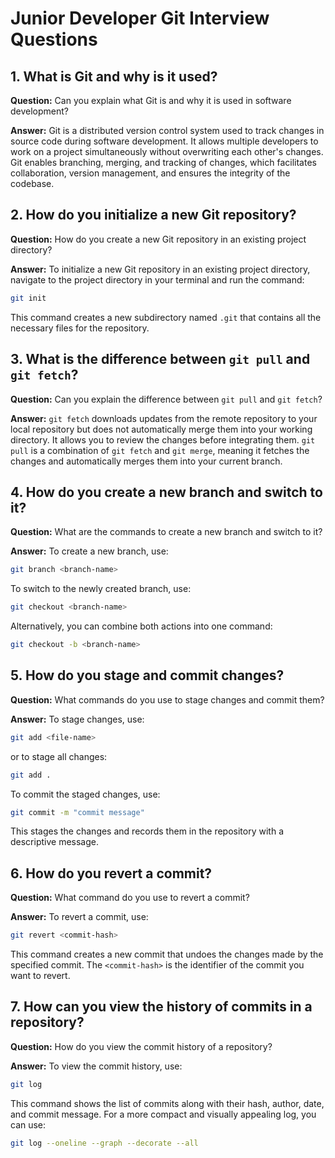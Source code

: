 

# Junior Developer Git Interview Questions

## 1. What is Git and why is it used?
**Question:** Can you explain what Git is and why it is used in software development?

**Answer:** Git is a distributed version control system used to track changes in source code during software development. It allows multiple developers to work on a project simultaneously without overwriting each other's changes. Git enables branching, merging, and tracking of changes, which facilitates collaboration, version management, and ensures the integrity of the codebase.

## 2. How do you initialize a new Git repository?
**Question:** How do you create a new Git repository in an existing project directory?

**Answer:** To initialize a new Git repository in an existing project directory, navigate to the project directory in your terminal and run the command:
```sh
git init
```
This command creates a new subdirectory named `.git` that contains all the necessary files for the repository.

## 3. What is the difference between `git pull` and `git fetch`?
**Question:** Can you explain the difference between `git pull` and `git fetch`?

**Answer:** `git fetch` downloads updates from the remote repository to your local repository but does not automatically merge them into your working directory. It allows you to review the changes before integrating them. `git pull` is a combination of `git fetch` and `git merge`, meaning it fetches the changes and automatically merges them into your current branch.

## 4. How do you create a new branch and switch to it?
**Question:** What are the commands to create a new branch and switch to it?

**Answer:** To create a new branch, use:
```sh
git branch <branch-name>
```
To switch to the newly created branch, use:
```sh
git checkout <branch-name>
```
Alternatively, you can combine both actions into one command:
```sh
git checkout -b <branch-name>
```

## 5. How do you stage and commit changes?
**Question:** What commands do you use to stage changes and commit them?

**Answer:** To stage changes, use:
```sh
git add <file-name>
```
or to stage all changes:
```sh
git add .
```
To commit the staged changes, use:
```sh
git commit -m "commit message"
```
This stages the changes and records them in the repository with a descriptive message.

## 6. How do you revert a commit?
**Question:** What command do you use to revert a commit?

**Answer:** To revert a commit, use:
```sh
git revert <commit-hash>
```
This command creates a new commit that undoes the changes made by the specified commit. The `<commit-hash>` is the identifier of the commit you want to revert.

## 7. How can you view the history of commits in a repository?
**Question:** How do you view the commit history of a repository?

**Answer:** To view the commit history, use:
```sh
git log
```
This command shows the list of commits along with their hash, author, date, and commit message. For a more compact and visually appealing log, you can use:
```sh
git log --oneline --graph --decorate --all
